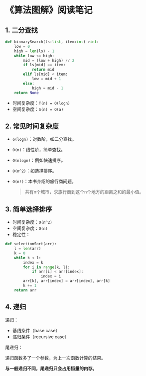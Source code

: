 # 《算法图解》阅读笔记

## 1. 二分查找

```python
def binnarySearch(ls:list, item:int)->int:
    low = 0
    high = len(ls) - 1
    while low <= high:
        mid = (low + high) // 2
        if ls[mid] == item:
            return mid
        elif ls[mid] < item:
            low = mid + 1
        else:
            high = mid - 1
    return None
```

+ 时间复杂度：`T(n) = O(logn)`
+ 空间复杂度：`S(n) = O(a)`

## 2. 常见时间复杂度

+ `o(logn)`：对数阶，如二分查找。

+ `O(n)`：线性阶，简单查找。

+ `O(nlogn)`：例如快速排序。

+ `O(n^2)`：如选择排序。

+ `O(n!)`：本书介绍的旅行商问题。

  > 共有n个城市，求旅行商到这个n个地方的距离之和的最小值。

## 3. 简单选择排序

+ 时间复杂度：`O(n^2)`
+ 空间复杂度：`O(n)`
+ 稳定性：

```python
def selectionSort(arr):
    l = len(arr)
    k = 0
    while k < l:
        index = k
        for i in range(k, l):
            if arr[i] < arr[index]:
                index = i
        arr[k], arr[index] = arr[index], arr[k]
        k += 1
    return arr
```

## 4. 递归

递归：

- 基线条件（base case）
- 递归条件（recursive case）

尾递归：

递归函数多了一个参数，为上一次函数计算的结果。

**与一般递归不同，尾递归只会占用恒量的内存。**



